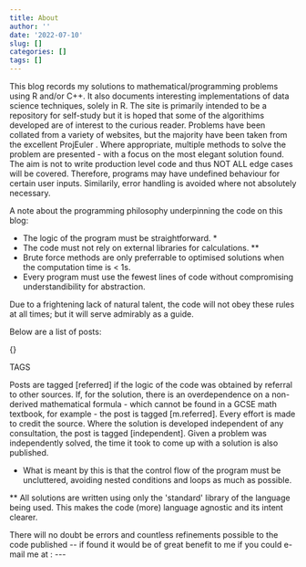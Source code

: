 ```yaml
---
title: About
author: ''
date: '2022-07-10'
slug: []
categories: []
tags: []
---
```

This blog records my solutions to mathematical/programming problems using R and/or C++. It also documents interesting implementations of data science techniques, solely in R.  The site is primarily intended to be a repository for self-study but it is hoped that some of the algorithims developed are of interest to the curious reader. Problems have been collated from a variety of websites, but the majority have been taken from the excellent <a> ProjEuler </a>. Where appropriate, multiple methods to solve the problem are presented - with a focus on the most elegant solution found. The aim is not to write production level code and thus  NOT ALL edge cases will be covered. Therefore, programs may have undefined behaviour for certain user inputs. Similarily, error handling is avoided where not absolutely necessary.

A note about the programming philosophy underpinning the code on this blog:

- The logic of the program must be straightforward. *
- The code must not rely on external libraries for calculations. **
- Brute force methods are only preferrable to optimised solutions when the computation time is < 1s.
- Every program must use the fewest lines of code without compromising understandibility for abstraction.

Due to a frightening lack of natural talent, the code will not obey these rules at all times; but it will serve admirably as a guide.

Below are a list of posts:

{}


TAGS

Posts are tagged [referred] if the logic of the code was obtained by referral to other sources. If, for the solution, there is an overdependence on a non-derived mathematical formula - which cannot be found in a GCSE math textbook, for example - the post is tagged [m.referred]. Every effort is made to credit the source. Where the solution is developed independent of any consultation, the post is tagged [independent]. Given a problem was independently solved, the time it took to come up with a solution is also published.  



* What is meant by this is that the control flow of the program must be uncluttered, avoiding nested conditions and loops as much as possible.

** All solutions are written using only the 'standard' library of the language being used. This makes the code (more) language agnostic and its intent clearer.

There will no doubt be errors and countless refinements possible to the code published -- if found it would be of great benefit to me if you could e-mail me at :   --- 

